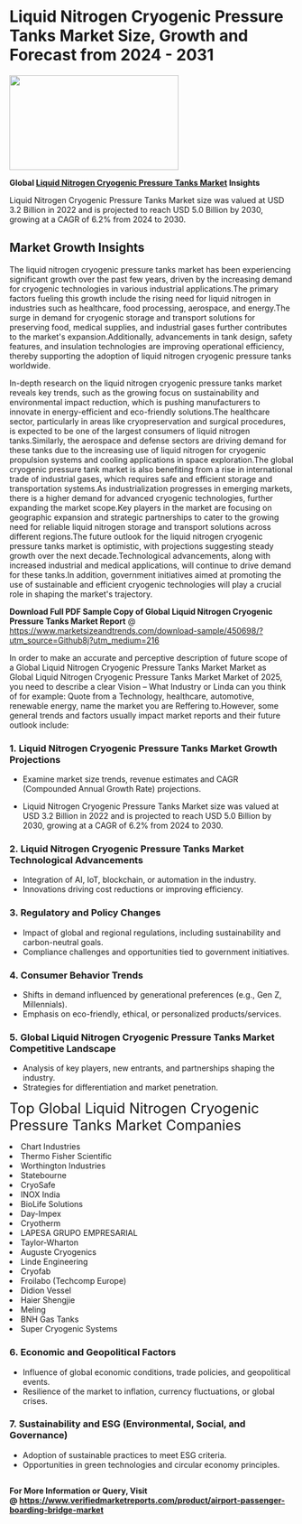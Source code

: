 <H1>Liquid Nitrogen Cryogenic Pressure Tanks Market Size, Growth and Forecast from 2024 - 2031</H1><img class="aligncenter size-medium wp-image-584254" src="https://thirdeyenews.in/wp-content/uploads/2024/09/Global-Market-Research-300x168.jpeg" alt="" width="300" height="168" /><p><strong>Global&nbsp;<a href="https://www.marketsizeandtrends.com/download-sample/450698/?utm_source=Github8j?utm_medium=216">Liquid Nitrogen Cryogenic Pressure Tanks Market</a> Insights</strong></p><p>Liquid Nitrogen Cryogenic Pressure Tanks Market size was valued at USD 3.2 Billion in 2022 and is projected to reach USD 5.0 Billion by 2030, growing at a CAGR of 6.2% from 2024 to 2030.</p><p><h2>Market Growth Insights</h2> <p>The liquid nitrogen cryogenic pressure tanks market has been experiencing significant growth over the past few years, driven by the increasing demand for cryogenic technologies in various industrial applications.The primary factors fueling this growth include the rising need for liquid nitrogen in industries such as healthcare, food processing, aerospace, and energy.The surge in demand for cryogenic storage and transport solutions for preserving food, medical supplies, and industrial gases further contributes to the market's expansion.Additionally, advancements in tank design, safety features, and insulation technologies are improving operational efficiency, thereby supporting the adoption of liquid nitrogen cryogenic pressure tanks worldwide.</p> <p>In-depth research on the liquid nitrogen cryogenic pressure tanks market reveals key trends, such as the growing focus on sustainability and environmental impact reduction, which is pushing manufacturers to innovate in energy-efficient and eco-friendly solutions.The healthcare sector, particularly in areas like cryopreservation and surgical procedures, is expected to be one of the largest consumers of liquid nitrogen tanks.Similarly, the aerospace and defense sectors are driving demand for these tanks due to the increasing use of liquid nitrogen for cryogenic propulsion systems and cooling applications in space exploration.The global cryogenic pressure tank market is also benefiting from a rise in international trade of industrial gases, which requires safe and efficient storage and transportation systems.As industrialization progresses in emerging markets, there is a higher demand for advanced cryogenic technologies, further expanding the market scope.Key players in the market are focusing on geographic expansion and strategic partnerships to cater to the growing need for reliable liquid nitrogen storage and transport solutions across different regions.The future outlook for the liquid nitrogen cryogenic pressure tanks market is optimistic, with projections suggesting steady growth over the next decade.Technological advancements, along with increased industrial and medical applications, will continue to drive demand for these tanks.In addition, government initiatives aimed at promoting the use of sustainable and efficient cryogenic technologies will play a crucial role in shaping the market's trajectory.</p> <p><span class=""><strong>Download Full PDF Sample Copy of Global Liquid Nitrogen Cryogenic Pressure Tanks Market Report</strong> @ <a href="https://www.marketsizeandtrends.com/download-sample/450698/?utm_source=Github8j?utm_medium=216" target="_blank">https://www.marketsizeandtrends.com/download-sample/450698/?utm_source=Github8j?utm_medium=216</a></span></p><p>In order to make an accurate and perceptive description of future scope of a Global&nbsp;Liquid Nitrogen Cryogenic Pressure Tanks Market Market as Global&nbsp;Liquid Nitrogen Cryogenic Pressure Tanks Market Market of 2025, you need to describe a clear Vision &ndash; What Industry or Linda can you think of for example: Quote from a Technology, healthcare, automotive, renewable energy, name the market you are Reffering to.However, some general trends and factors usually impact market reports and their future outlook include:</p><h3>1.&nbsp;<strong>Liquid Nitrogen Cryogenic Pressure Tanks Market Growth Projections</strong></h3><ul><li>Examine market size trends, revenue estimates and CAGR (Compounded Annual Growth Rate) projections.</li><li><p>Liquid Nitrogen Cryogenic Pressure Tanks Market size was valued at USD 3.2 Billion in 2022 and is projected to reach USD 5.0 Billion by 2030, growing at a CAGR of 6.2% from 2024 to 2030.</p></li></ul><h3>2.&nbsp;<strong>Liquid Nitrogen Cryogenic Pressure Tanks Market Technological Advancements</strong></h3><ul><li>Integration of AI, IoT, blockchain, or automation in the industry.</li><li>Innovations driving cost reductions or improving efficiency.</li></ul><h3>3.&nbsp;<strong>Regulatory and Policy Changes</strong></h3><ul><li>Impact of global and regional regulations, including sustainability and carbon-neutral goals.</li><li>Compliance challenges and opportunities tied to government initiatives.</li></ul><h3>4.&nbsp;<strong>Consumer Behavior Trends</strong></h3><ul><li>Shifts in demand influenced by generational preferences (e.g., Gen Z, Millennials).</li><li>Emphasis on eco-friendly, ethical, or personalized products/services.</li></ul><h3>5.&nbsp;<strong>Global Liquid Nitrogen Cryogenic Pressure Tanks Market Competitive Landscape</strong></h3><ul><li>Analysis of key players, new entrants, and partnerships shaping the industry.</li><li>Strategies for differentiation and market penetration.</li></ul><p data-pm-slice="1 1 []"><span style="color: inherit; font-family: inherit; font-size: 25px;">Top Global Liquid Nitrogen Cryogenic Pressure Tanks Market Companies</span></p><div class="" data-test-id=""><p><li>Chart Industries</li><li> Thermo Fisher Scientific</li><li> Worthington Industries</li><li> Statebourne</li><li> CryoSafe</li><li> INOX India</li><li> BioLife Solutions</li><li> Day-Impex</li><li> Cryotherm</li><li> LAPESA GRUPO EMPRESARIAL</li><li> Taylor-Wharton</li><li> Auguste Cryogenics</li><li> Linde Engineering</li><li> Cryofab</li><li> Froilabo (Techcomp Europe)</li><li> Didion Vessel</li><li> Haier Shengjie</li><li> Meling</li><li> BNH Gas Tanks</li><li> Super Cryogenic Systems</li></p></div><h3>6.&nbsp;<strong>Economic and Geopolitical Factors</strong></h3><ul><li>Influence of global economic conditions, trade policies, and geopolitical events.</li><li>Resilience of the market to inflation, currency fluctuations, or global crises.</li></ul><h3>7.&nbsp;<strong>Sustainability and ESG (Environmental, Social, and Governance)</strong></h3><ul><li>Adoption of sustainable practices to meet ESG criteria.</li><li>Opportunities in green technologies and circular economy principles.</li></ul><h2><strong style="font-size: 14px;">For More Information or Query, Visit @&nbsp;</strong><a style="background-color: #ffffff; font-size: 14px;" href="https://www.marketsizeandtrends.com/report/liquid-nitrogen-cryogenic-pressure-tanks-market/" target="_blank">https://www.verifiedmarketreports.com/product/airport-passenger-boarding-bridge-market</a></h2>